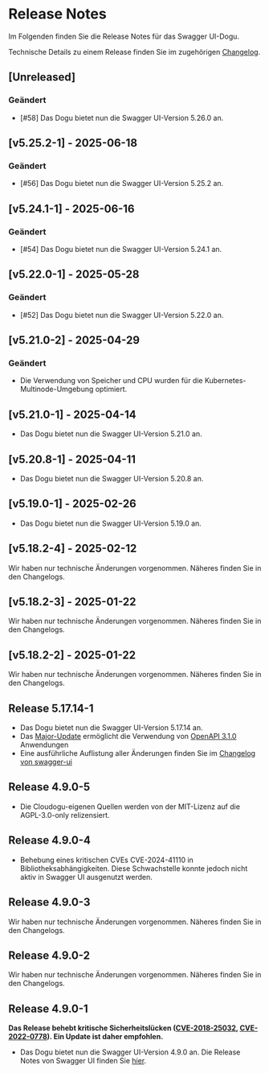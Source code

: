 # Release Notes

Im Folgenden finden Sie die Release Notes für das Swagger UI-Dogu. 

Technische Details zu einem Release finden Sie im zugehörigen [Changelog](https://docs.cloudogu.com/de/docs/dogus/swaggerui/CHANGELOG/).

## [Unreleased]
### Geändert
- [#58] Das Dogu bietet nun die Swagger UI-Version 5.26.0 an.

## [v5.25.2-1] - 2025-06-18
### Geändert
- [#56] Das Dogu bietet nun die Swagger UI-Version 5.25.2 an.

## [v5.24.1-1] - 2025-06-16
### Geändert
- [#54] Das Dogu bietet nun die Swagger UI-Version 5.24.1 an.

## [v5.22.0-1] - 2025-05-28
### Geändert
- [#52] Das Dogu bietet nun die Swagger UI-Version 5.22.0 an.

## [v5.21.0-2] - 2025-04-29
### Geändert
- Die Verwendung von Speicher und CPU wurden für die Kubernetes-Multinode-Umgebung optimiert.

## [v5.21.0-1] - 2025-04-14
- Das Dogu bietet nun die Swagger UI-Version 5.21.0 an.

## [v5.20.8-1] - 2025-04-11
- Das Dogu bietet nun die Swagger UI-Version 5.20.8 an.

## [v5.19.0-1] - 2025-02-26

- Das Dogu bietet nun die Swagger UI-Version 5.19.0 an.

## [v5.18.2-4] - 2025-02-12

Wir haben nur technische Änderungen vorgenommen. Näheres finden Sie in den Changelogs.

## [v5.18.2-3] - 2025-01-22

Wir haben nur technische Änderungen vorgenommen. Näheres finden Sie in den Changelogs.

## [v5.18.2-2] - 2025-01-22

Wir haben nur technische Änderungen vorgenommen. Näheres finden Sie in den Changelogs.

## Release 5.17.14-1
- Das Dogu bietet nun die Swagger UI-Version 5.17.14 an.
- Das [Major-Update](https://github.com/swagger-api/swagger-ui/releases/tag/v5.0.0) ermöglicht die Verwendung von [OpenAPI 3.1.0](https://github.com/OAI/OpenAPI-Specification/blob/master/versions/3.1.0.md) Anwendungen
- Eine ausführliche Auflistung aller Änderungen finden Sie im [Changelog von swagger-ui](https://github.com/swagger-api/swagger-ui/releases?page=1) 

## Release 4.9.0-5
- Die Cloudogu-eigenen Quellen werden von der MIT-Lizenz auf die AGPL-3.0-only relizensiert.

## Release 4.9.0-4

* Behebung eines kritischen CVEs CVE-2024-41110 in Bibliotheksabhängigkeiten. Diese Schwachstelle konnte jedoch nicht aktiv in Swagger UI ausgenutzt werden.

## Release 4.9.0-3

Wir haben nur technische Änderungen vorgenommen. Näheres finden Sie in den Changelogs.

## Release 4.9.0-2

Wir haben nur technische Änderungen vorgenommen. Näheres finden Sie in den Changelogs.

## Release 4.9.0-1

**Das Release behebt kritische Sicherheitslücken ([CVE-2018-25032](https://security.alpinelinux.org/vuln/CVE-2018-25032), [CVE-2022-0778](https://security.alpinelinux.org/vuln/CVE-2022-0778)). Ein Update ist daher empfohlen.**

* Das Dogu bietet nun die Swagger UI-Version 4.9.0 an. Die Release Notes von Swagger UI finden Sie [hier](https://github.com/swagger-api/swagger-ui/releases/tag/v4.9.0).
